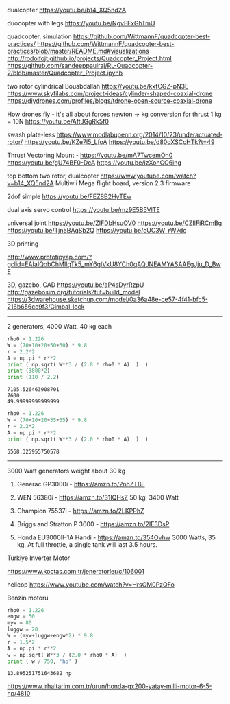 

dualcopter
https://youtu.be/b14_XQ5nd2A

duocopter with legs
https://youtu.be/NgvFFxGhTmU

quadcopter, simulation
https://github.com/WittmannF/quadcopter-best-practices/
https://github.com/WittmannF/quadcopter-best-practices/blob/master/README.md#visualizations
http://rodolfojt.github.io/projects/Quadcopter_Project.html
https://github.com/sandeeppaulraj/RL-Quadcopter-2/blob/master/Quadcopter_Project.ipynb

two rotor cylindrical
Bouabdallah
https://youtu.be/kxfCGZ-pN3E
https://www.skyfilabs.com/project-ideas/cylinder-shaped-coaxial-drone
https://diydrones.com/profiles/blogs/tdrone-open-source-coaxial-drone

How drones fly - it's all about forces
newton -> kg conversion for thrust 1 kg = 10N
https://youtu.be/AftJGgRk5f0

swash plate-less
https://www.modlabupenn.org/2014/10/23/underactuated-rotor/
https://youtu.be/KZe7l5_LfoA
https://youtu.be/d80oXSCcHTk?t=49


Thrust Vectoring Mount - 
https://youtu.be/mA7TwcemOh0
https://youtu.be/gU74BF0-DcA
https://youtu.be/izXohCO6ing

top bottom two rotor, dualcopter
https://www.youtube.com/watch?v=b14_XQ5nd2A
Multiwii Mega flight board, version 2.3 firmware

2dof simple
https://youtu.be/FEZ8B2HyTEw

dual axis servo control
https://youtu.be/mz9E5B5VlTE


universal joint
https://youtu.be/ZIFDbHsuOV0
https://youtu.be/CZIlFiRCmBg
https://youtu.be/Tjn5BAqSb2Q
https://youtu.be/cUC3W_rW7dc

3D printing

http://www.prototipyap.com/?gclid=EAIaIQobChMIlqTk5_mY6gIVkU8YCh0qAQJNEAMYASAAEgJju_D_BwE


3D, gazebo, CAD
https://youtu.be/aP4sDyrRzpU
http://gazebosim.org/tutorials?tut=build_model
https://3dwarehouse.sketchup.com/model/0a36a48e-ce57-4f41-bfc5-216b656cc9f3/Gimbal-lock

--------------------------------------------------------

2 generators, 4000 Watt, 40 kg each


```python
rho0 = 1.226
W = (70+10+20+50+50) * 9.8
r = 2.2*2
A = np.pi * r**2
print ( np.sqrt( W**3 / (2.0 * rho0 * A)  )  )
print (3800*2)
print (110 / 2.2)
```

```text
7105.526463908701
7600
49.99999999999999
```

```python
rho0 = 1.226
W = (70+10+20+35+35) * 9.8
r = 2.2*2
A = np.pi * r**2
print ( np.sqrt( W**3 / (2.0 * rho0 * A)  )  )
```

```text
5568.325955750578
```


---------------------------------------------------------

3000 Watt generators weight about 30 kg

1. Generac GP3000i - https://amzn.to/2nhZT8F

2. WEN 56380i - https://amzn.to/31IQHsZ
   50 kg, 3400 Watt

3. Champion 75537i - https://amzn.to/2LKPPhZ

4. Briggs and Stratton P 3000 - https://amzn.to/2IE3DsP

5. Honda EU3000IH1A Handi - https://amzn.to/354Ovhw 3000 Watts, 35
   kg. At full throttle, a single tank will last 3.5 hours.

Turkiye Inverter Motor

https://www.koctas.com.tr/jeneratorler/c/106001

helicop
https://www.youtube.com/watch?v=HrsGM0PzQFo


Benzin motoru

```python
rho0 = 1.226
engw = 50
myw = 80
luggw = 20
W = (myw+luggw+engw*2) * 9.8
r = 1.5*2
A = np.pi * r**2
w = np.sqrt( W**3 / (2.0 * rho0 * A)  ) 
print ( w / 750, 'hp' )
```

```text
13.895251751643682 hp
```


https://www.irhaltarim.com.tr/urun/honda-gx200-yatay-milli-motor-6-5-hp/4810













